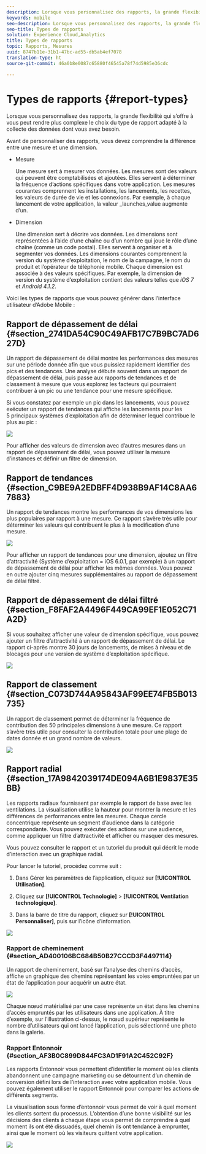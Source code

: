 ```yaml
---
description: Lorsque vous personnalisez des rapports, la grande flexibilité qui s’offre à vous peut rendre plus complexe le choix du type de rapport adapté à la collecte des données dont vous avez besoin.
keywords: mobile
seo-description: Lorsque vous personnalisez des rapports, la grande flexibilité qui s’offre à vous peut rendre plus complexe le choix du type de rapport adapté à la collecte des données dont vous avez besoin.
seo-title: Types de rapports
solution: Experience Cloud,Analytics
title: Types de rapports
topic: Rapports, Mesures
uuid: 8747b11e-31b1-47bc-ad55-db5ab4ef7078
translation-type: ht
source-git-commit: 46a0b8e0087c65880f46545a78f74d5985e36cdc

---
```



# Types de rapports {#report-types}

Lorsque vous personnalisez des rapports, la grande flexibilité qui s’offre à vous peut rendre plus complexe le choix du type de rapport adapté à la collecte des données dont vous avez besoin.

Avant de personnaliser des rapports, vous devez comprendre la différence entre une mesure et une dimension.

* Mesure

   Une mesure sert à mesurer vos données. Les mesures sont des valeurs qui peuvent être comptabilisées et ajoutées. Elles servent à déterminer la fréquence d’actions spécifiques dans votre application. Les mesures courantes comprennent les installations, les lancements, les recettes, les valeurs de durée de vie et les connexions. Par exemple, à chaque lancement de votre application, la valeur _launches_value augmente d’un.

* Dimension

   Une dimension sert à décrire vos données. Les dimensions sont représentées à l’aide d’une chaîne ou d’un nombre qui joue le rôle d’une chaîne (comme un code postal). Elles servent à organiser et à segmenter vos données. Les dimensions courantes comprennent la version du système d’exploitation, le nom de la campagne, le nom du produit et l’opérateur de téléphonie mobile. Chaque dimension est associée à des valeurs spécifiques. Par exemple, la dimension de version du système d’exploitation contient des valeurs telles que _iOS 7_ et _Android 4.1.2_.

Voici les types de rapports que vous pouvez générer dans l’interface utilisateur d’Adobe Mobile :

## Rapport de dépassement de délai {#section_2741DA54C90C49AFB17C7B9BC7AD627D}

Un rapport de dépassement de délai montre les performances des mesures sur une période donnée afin que vous puissiez rapidement identifier des pics et des tendances. Une analyse débute souvent dans un rapport de dépassement de délai, puis passe aux rapports de tendances et de classement à mesure que vous explorez les facteurs qui pourraient contribuer à un pic ou une tendance pour une mesure spécifique.

Si vous constatez par exemple un pic dans les lancements, vous pouvez exécuter un rapport de tendances qui affiche les lancements pour les 5 principaux systèmes d’exploitation afin de déterminer lequel contribue le plus au pic :

![](assets/overtime.png)

Pour afficher des valeurs de dimension avec d’autres mesures dans un rapport de dépassement de délai, vous pouvez utiliser la mesure d’instances et définir un filtre de dimension.

## Rapport de tendances {#section_C9BE9A2EDBFF4D938B9AF14C8AA67883}

Un rapport de tendances montre les performances de vos dimensions les plus populaires par rapport à une mesure. Ce rapport s’avère très utile pour déterminer les valeurs qui contribuent le plus à la modification d’une mesure.

![](assets/trended.png)

Pour afficher un rapport de tendances pour une dimension, ajoutez un filtre d’attractivité (Système d’exploitation = iOS 6.0.1, par exemple) à un rapport de dépassement de délai pour afficher les mêmes données. Vous pouvez en outre ajouter cinq mesures supplémentaires au rapport de dépassement de délai filtré.

## Rapport de dépassement de délai filtré {#section_F8FAF2A4496F449CA99EF1E052C71A2D}

Si vous souhaitez afficher une valeur de dimension spécifique, vous pouvez ajouter un filtre d’attractivité à un rapport de dépassement de délai. Le rapport ci-après montre 30 jours de lancements, de mises à niveau et de blocages pour une version de système d’exploitation spécifique.

![](assets/overtime-filter.png)

## Rapport de classement {#section_C073D744A95843AF99EE74FB5B013735}

Un rapport de classement permet de déterminer la fréquence de contribution des 50 principales dimensions à une mesure. Ce rapport s’avère très utile pour consulter la contribution totale pour une plage de dates donnée et un grand nombre de valeurs.

![](assets/ranked.png)

## Rapport radial {#section_17A9842039174DE094A6B1E9837E35BB}

Les rapports radiaux fournissent par exemple le rapport de base avec les ventilations. La visualisation utilise la hauteur pour montrer la mesure et les différences de performances entre les mesures. Chaque cercle concentrique représente un segment d’audience dans la catégorie correspondante. Vous pouvez exécuter des actions sur une audience, comme appliquer un filtre d’attractivité et afficher ou masquer des mesures.

Vous pouvez consulter le rapport et un tutoriel du produit qui décrit le mode d’interaction avec un graphique radial.

Pour lancer le tutoriel, procédez comme suit :

1. Dans Gérer les paramètres de l’application, cliquez sur **[!UICONTROL Utilisation]**.

1. Cliquez sur **[!UICONTROL Technologie]** &gt; **[!UICONTROL Ventilation technologique]**.
1. Dans la barre de titre du rapport, cliquez sur **[!UICONTROL Personnaliser]**, puis sur l’icône d’information.

![](assets/report_technology.png)

### Rapport de cheminement {#section_AD400106BC684B50B27CCCD3F4497114}

Un rapport de cheminement, basé sur l’analyse des chemins d’accès, affiche un graphique des chemins représentant les voies empruntées par un état de l’application pour acquérir un autre état.

![](assets/action_paths.png)

Chaque nœud matérialisé par une case représente un état dans les chemins d’accès empruntés par les utilisateurs dans une application. À titre d’exemple, sur l’illustration ci-dessus, le nœud supérieur représente le nombre d’utilisateurs qui ont lancé l’application, puis sélectionné une photo dans la galerie.

### Rapport Entonnoir {#section_AF3B0C899D844FC3AD1F91A2C452C92F}

Les rapports Entonnoir vous permettent d’identifier le moment où les clients abandonnent une campagne marketing ou se détournent d’un chemin de conversion défini lors de l’interaction avec votre application mobile. Vous pouvez également utiliser le rapport Entonnoir pour comparer les actions de différents segments.

La visualisation sous forme d’entonnoir vous permet de voir à quel moment les clients sortent du processus. L’obtention d’une bonne visibilité sur les décisions des clients à chaque étape vous permet de comprendre à quel moment ils ont été dissuadés, quel chemin ils ont tendance à emprunter, ainsi que le moment où les visiteurs quittent votre application.

![](assets/funnel.png)
